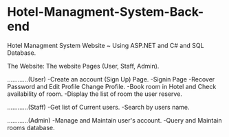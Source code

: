# Hotel-Managment-System-Back-end
Hotel Managment System Website 
 ~ Using ASP.NET and C# and SQL Database.
 
 The Website:
   The website Pages (User, Staff, Admin).
   
   ............(User)
    -Create an account (Sign Up) Page.
    -Signin Page
    -Recover Password and Edit Profile Change Profile.
    -Book room in Hotel and Check availability of room.
    -Display the list of room the user reserve. 
    
   ............(Staff)
   -Get list of Current users.
   -Search by users name.
   
   ............(Admin)
   -Manage and Maintain user's account.
   -Query and Maintain rooms database.
    
  
